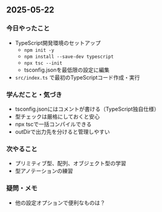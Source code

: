 ## 2025-05-22

### 今日やったこと
- TypeScript開発環境のセットアップ
  - `npm init -y`
  - `npm install --save-dev typescript`
  - `npx tsc --init`
  - tsconfig.jsonを最低限の設定に編集
- `src/index.ts` で最初のTypeScriptコード作成・実行

### 学んだこと・気づき
- tsconfig.jsonにはコメントが書ける（TypeScript独自仕様）
- 型チェックは厳格にしておくと安心
- npx tscで一括コンパイルできる
- outDirで出力先を分けると管理しやすい

### 次やること
- プリミティブ型、配列、オブジェクト型の学習
- 型アノテーションの練習

### 疑問・メモ
- 他の設定オプションで便利なものは？
